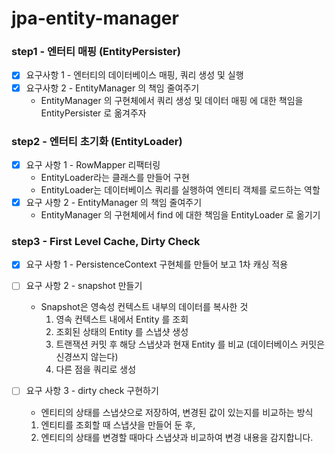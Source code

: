 # jpa-entity-manager

### step1 - 엔터티 매핑 (EntityPersister)

- [x] 요구사항 1 - 엔터티의 데이터베이스 매핑, 쿼리 생성 및 실행
- [x] 요구사항 2 - EntityManager 의 책임 줄여주기
  - EntityManager 의 구현체에서 쿼리 생성 및 데이터 매핑 에 대한 책임을 EntityPersister 로 옮겨주자

### step2 - 엔터티 초기화 (EntityLoader)

- [x] 요구 사항 1 - RowMapper 리팩터링
  - EntityLoader라는 클래스를 만들어 구현
  - EntityLoader는 데이터베이스 쿼리를 실행하여 엔티티 객체를 로드하는 역할
- [x] 요구 사항 2 - EntityManager 의 책임 줄여주기
  - EntityManager 의 구현체에서 find 에 대한 책임을 EntityLoader 로 옮기기


### step3 - First Level Cache, Dirty Check

- [x] 요구 사항 1 - PersistenceContext 구현체를 만들어 보고 1차 캐싱 적용
- [ ] 요구 사항 2 - snapshot 만들기
  - Snapshot은 영속성 컨텍스트 내부의 데이터를 복사한 것
    1. 영속 컨텍스트 내에서 Entity 를 조회
    2. 조회된 상태의 Entity 를 스냅샷 생성
    3. 트랜잭션 커밋 후 해당 스냅샷과 현재 Entity 를 비교 (데이터베이스 커밋은 신경쓰지 않는다)
    4. 다른 점을 쿼리로 생성

- [ ] 요구 사항 3 - dirty check 구현하기
  - 엔티티의 상태를 스냅샷으로 저장하여, 변경된 값이 있는지를 비교하는 방식
  1. 엔티티를 조회할 때 스냅샷을 만들어 둔 후,
  2. 엔티티의 상태를 변경할 때마다 스냅샷과 비교하여 변경 내용을 감지합니다.
